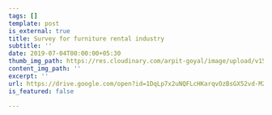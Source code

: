 ```yaml
---
tags: []
template: post
is_external: true
title: Survey for furniture rental industry
subtitle: ''
date: 2019-07-04T00:00:00+05:30
thumb_img_path: https://res.cloudinary.com/arpit-goyal/image/upload/v1562184004/Light%20Brown%20Furniture%20Interior%20Design%20Business%20Card.jpg
content_img_path: ''
excerpt: ''
url: https://drive.google.com/open?id=1DqLp7x2uNQFLcHKarqvOzBsGX52vd-M2
is_featured: false

---
```

